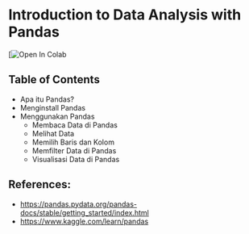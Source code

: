 # Introduction to Data Analysis with Pandas
[![Open In Colab](https://colab.research.google.com/github/richardcsuwandi/ppsd-coding-workshop/blob/main/template.ipynb)

## Table of Contents
- Apa itu Pandas?
- Menginstall Pandas
- Menggunakan Pandas
  - Membaca Data di Pandas
  - Melihat Data
  - Memilih Baris dan Kolom
  - Memfilter Data di Pandas
  - Visualisasi Data di Pandas

## References:
- https://pandas.pydata.org/pandas-docs/stable/getting_started/index.html
- https://www.kaggle.com/learn/pandas
